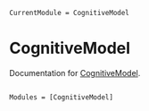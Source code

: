 ```@meta
CurrentModule = CognitiveModel
```

# CognitiveModel

Documentation for [CognitiveModel](https://github.com/Song921012/CognitiveModel.jl).

```@index
```

```@autodocs
Modules = [CognitiveModel]
```
